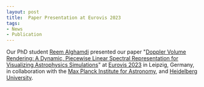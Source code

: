 ```yaml
---
layout: post
title:  Paper Presentation at Eurovis 2023
tags:
- News
- Publication
---
```

Our PhD student <a href="./people/alghamdi/" target="_blank">Reem Alghamdi</a> presented our paper "<a href="./research/dopplervolume/" target="_blank">Doppler Volume Rendering: A Dynamic, Piecewise Linear Spectral Representation for Visualizing Astrophysics Simulations</a>" at <a href="https://www.eurovis.org/" target="_blank">Eurovis 2023</a> in Leipzig, Germany, in collaboration with the <a href="https://www.mpia.de/en" target="_blank">Max Planck Institute for Astronomy</a>, and <a href="https://vcg.iwr.uni-heidelberg.de/index/" target="_blank">Heidelberg University</a>.
